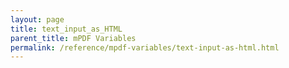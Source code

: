 ```yaml
---
layout: page
title: text_input_as_HTML
parent_title: mPDF Variables
permalink: /reference/mpdf-variables/text-input-as-html.html
---
```


<div id="bpmbook" class="bpmbook" style="direction:ltr;">

